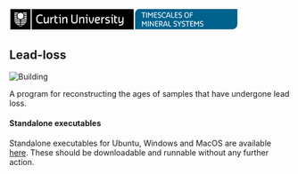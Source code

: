 ![Curtin University: Timescales of Minerals Systems](resources/logo-linear.png)

## Lead-loss

![Building](https://github.com/MatthewDaggitt/LeadLoss/workflows/pythonapp/badge.svg)

A program for reconstructing the ages of samples that have undergone lead loss.

#### Standalone executables

Standalone executables for Ubuntu, Windows and MacOS are available 
[here](https://github.com/MatthewDaggitt/LeadLoss/releases). These should be downloadable
and runnable without any further action.